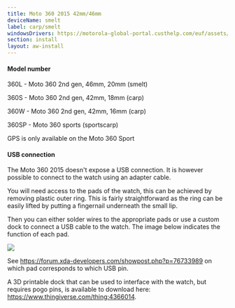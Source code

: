 ```yaml
---
title: Moto 360 2015 42mm/46mm
deviceName: smelt
label: carp/smelt
windowsDrivers: https://motorola-global-portal.custhelp.com/euf/assets/downloads/Motorola_Mobile_Drivers_64bit.msi
section: install
layout: aw-install
---
```

<div class="callout callout-info">
    <h4>Model number</h4>
    <p>360L - Moto 360 2nd gen, 46mm, 20mm (smelt)</p>
    <p>360S - Moto 360 2nd gen, 42mm, 18mm (carp)</p>
    <p>360W - Moto 360 2nd gen, 42mm, 16mm (carp)</p>
    <p>360SP - Moto 360 sports (sportscarp)</p>
</div>

<div class="callout callout-info">
    <p>GPS is only available on the Moto 360 Sport</p>
</div>

<div class="callout callout-info">
    <h4>USB connection</h4>
    <p>The Moto 360 2015 doesn't expose a USB connection. It is however possible to connect to the watch using an adapter cable.</p>
    <p>You will need access to the pads of the watch, this can be achieved by removing plastic outer ring. This is fairly straightforward as the ring can be easily lifted by putting a fingernail underneath the small lip.</p>
    <p>Then you can either solder wires to the appropriate pads or use a custom dock to connect a USB cable to the watch. The image below indicates the function of each pad.</p>
    <img src="{{assets}}/img/smelt_usb.jpg" class="install-preparation-img">
    <p>See <a href="https://forum.xda-developers.com/showpost.php?p=76733989">https://forum.xda-developers.com/showpost.php?p=76733989</a> on which pad corresponds to which USB pin.</p>
    <p>A 3D printable dock that can be used to interface with the watch, but requires pogo pins, is available to download here: <a href="https://www.thingiverse.com/thing:4366014">https://www.thingiverse.com/thing:4366014</a>.</p>
</div>
